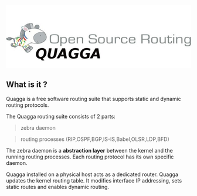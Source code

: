 ![](./resources/freeOsRouting.jpg)
## What is it ?
Quagga is a free software routing suite that supports static and dynamic routing protocols.

The Quagga routing suite consists of 2 parts:

> zebra daemon

> routing processes (RIP,OSPF,BGP,IS-IS,Babel,OLSR,LDP,BFD)

The zebra daemon is a **abstraction layer** between the kernel and the running routing processes. Each routing protocol has its own specific daemon.

Quagga installed on a physical host acts as a dedicated router. Quagga updates the kernel routing table. It modifies interface IP addressing, sets static routes and enables dynamic routing.